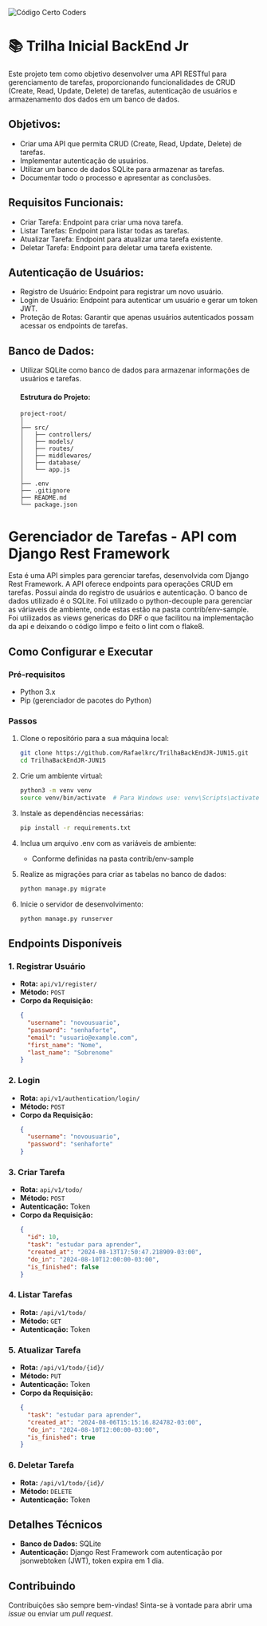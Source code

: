 ![Código Certo Coders](https://utfs.io/f/3b2340e8-5523-4aca-a549-0688fd07450e-j4edu.jfif)

# 📚 Trilha Inicial BackEnd Jr
Este projeto tem como objetivo desenvolver uma API RESTful para gerenciamento de tarefas, proporcionando funcionalidades de CRUD (Create, Read, Update, Delete) de tarefas, autenticação de usuários e armazenamento dos dados em um banco de dados.

## Objetivos:
- Criar uma API que permita CRUD (Create, Read, Update, Delete) de tarefas.
- Implementar autenticação de usuários.
- Utilizar um banco de dados SQLite para armazenar as tarefas.
- Documentar todo o processo e apresentar as conclusões.

## Requisitos Funcionais:
- Criar Tarefa: Endpoint para criar uma nova tarefa.
- Listar Tarefas: Endpoint para listar todas as tarefas.
- Atualizar Tarefa: Endpoint para atualizar uma tarefa existente.
- Deletar Tarefa: Endpoint para deletar uma tarefa existente.

## Autenticação de Usuários:
- Registro de Usuário: Endpoint para registrar um novo usuário.
- Login de Usuário: Endpoint para autenticar um usuário e gerar um token JWT.
- Proteção de Rotas: Garantir que apenas usuários autenticados possam acessar os endpoints de tarefas.

## Banco de Dados:
- Utilizar SQLite como banco de dados para armazenar informações de usuários e tarefas.

   #### Estrutura do Projeto:
   ```plaintext
   project-root/
   │
   ├── src/
   │   ├── controllers/
   │   ├── models/
   │   ├── routes/
   │   ├── middlewares/
   │   ├── database/
   │   └── app.js
   │
   ├── .env
   ├── .gitignore
   ├── README.md
   └── package.json
   ```

# Gerenciador de Tarefas - API com Django Rest Framework

Esta é uma API simples para gerenciar tarefas, desenvolvida com Django Rest Framework. A API oferece endpoints para operações CRUD em tarefas. Possui ainda do registro de usuários e autenticação. O banco de dados utilizado é o SQLite.
Foi utilizado o python-decouple para gerenciar as váriaveis de ambiente, onde estas estão na pasta contrib/env-sample. Foi utilizados as views genericas do DRF o que facilitou na implementação da api e deixando o código limpo e feito o lint com o flake8.

## Como Configurar e Executar

### Pré-requisitos

- Python 3.x
- Pip (gerenciador de pacotes do Python)

### Passos

1. Clone o repositório para a sua máquina local:
    ```bash
    git clone https://github.com/Rafaelkrc/TrilhaBackEndJR-JUN15.git
    cd TrilhaBackEndJR-JUN15
    ```

2. Crie um ambiente virtual:
    ```bash
    python3 -m venv venv
    source venv/bin/activate  # Para Windows use: venv\Scripts\activate
    ```

3. Instale as dependências necessárias:
    ```bash
    pip install -r requirements.txt
    ```

4. Inclua um arquivo .env com as variáveis de ambiente:
    - Conforme definidas na pasta contrib/env-sample

5. Realize as migrações para criar as tabelas no banco de dados:
    ```bash
    python manage.py migrate
    ```

6. Inicie o servidor de desenvolvimento:
    ```bash
    python manage.py runserver
    ```

## Endpoints Disponíveis

### 1. Registrar Usuário

- **Rota:** `api/v1/register/`
- **Método:** `POST`
- **Corpo da Requisição:**
    ```json
   {
      "username": "novousuario",
      "password": "senhaforte",
      "email": "usuario@example.com",
      "first_name": "Nome",
      "last_name": "Sobrenome"
   }
    ```

### 2. Login

- **Rota:** `api/v1/authentication/login/`
- **Método:** `POST`
- **Corpo da Requisição:**
    ```json
   {
      "username": "novousuario",
      "password": "senhaforte"
   }
    ```

### 3. Criar Tarefa

- **Rota:** `api/v1/todo/`
- **Método:** `POST`
- **Autenticação:** Token
- **Corpo da Requisição:**
    ```json
   {
      "id": 10,
      "task": "estudar para aprender",
      "created_at": "2024-08-13T17:50:47.218909-03:00",
      "do_in": "2024-08-10T12:00:00-03:00",
      "is_finished": false
   }
    ```

### 4. Listar Tarefas

- **Rota:** `/api/v1/todo/`
- **Método:** `GET`
- **Autenticação:** Token

### 5. Atualizar Tarefa

- **Rota:** `/api/v1/todo/{id}/`
- **Método:** `PUT`
- **Autenticação:** Token
- **Corpo da Requisição:**
    ```json
   {
      "task": "estudar para aprender",
      "created_at": "2024-08-06T15:15:16.824782-03:00",
      "do_in": "2024-08-10T12:00:00-03:00",
      "is_finished": true
   }
    ```

### 6. Deletar Tarefa

- **Rota:** `/api/v1/todo/{id}/`
- **Método:** `DELETE`
- **Autenticação:** Token

## Detalhes Técnicos

- **Banco de Dados:** SQLite
- **Autenticação:** Django Rest Framework com autenticação por jsonwebtoken (JWT), token expira em 1 dia.

## Contribuindo

Contribuições são sempre bem-vindas! Sinta-se à vontade para abrir uma *issue* ou enviar um *pull request*.

